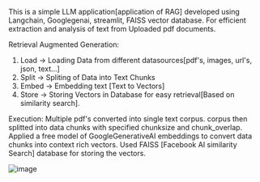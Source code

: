 This is a simple LLM application[application of RAG] developed using Langchain, Googlegenai, streamlit, FAISS vector database.
For efficient extraction and analysis of text from Uploaded pdf documents.

Retrieval Augmented Generation:
1. Load -> Loading Data from different datasources[pdf's, images, url's, json, text...]
2. Split -> Spliting of Data into Text Chunks
3. Embed -> Embedding text [Text to Vectors]
4. Store -> Storing Vectors in Database for easy retrieval[Based on similarity search].


Execution:
Multiple pdf's converted into single text corpus.
corpus then splitted into data chunks with specified chunksize and chunk_overlap.
Applied a free model of GoogleGenerativeAI embeddings to convert data chunks into context rich vectors.
Used FAISS [Facebook AI similarity Search] database for storing the vectors.


![image](https://github.com/user-attachments/assets/16c7faa5-1e2a-4e72-9c5d-53c293786501)


















